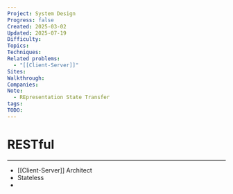 ```yaml
---
Project: System Design
Progress: false
Created: 2025-03-02
Updated: 2025-07-19
Difficulty: 
Topics: 
Techniques: 
Related problems:
  - "[[Client-Server]]"
Sites: 
Walkthrough: 
Companies: 
Note:
  - REpresentation State Transfer
tags: 
TODO: 
---
```

# RESTful
---
- [[Client-Server]] Architect
- Stateless
- 